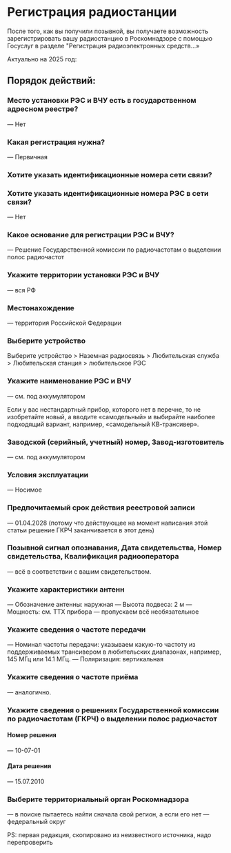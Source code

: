 # Регистрация радиостанции
После того, как вы получили позывной, вы получаете возможность зарегистрировать вашу радиостанцию в Роскомнадзоре с помощью Госуслуг в разделе "Регистрация радиоэлектронных средств…»

Актуально на 2025 год:
## Порядок действий:

### Место установки РЭС и ВЧУ есть в государственном адресном реестре?
— Нет
### Какая регистрация нужна?
— Первичная
### Хотите указать идентификационные номера сети связи?
### Хотите указать идентификационные номера РЭС в сети связи?
— Нет
### Какое основание для регистрации РЭС и ВЧУ?
— Решение Государственной комиссии по радиочастотам о выделении полос радиочастот
### Укажите территории установки РЭС и ВЧУ
— вся РФ
### Местонахождение
— территория Российской Федерации
### Выберите устройство 
Выберите устройство > Наземная радиосвязь > Любительская служба > Любительская станция > любительское РЭС
### Укажите наименование РЭС и ВЧУ
— см. под аккумулятором

Если у вас нестандартный прибор, которого нет в перечне, то не изобретайте новый, а вводите «самодельный» и выбирайте наиболее подходящий вариант, например, «самодельный КВ-трансивер».
### Заводской (серийный, учетный) номер, Завод-изготовитель
— см. под аккумулятором
### Условия эксплуатации
— Носимое 
### Предпочитаемый срок действия реестровой записи
— 01.04.2028 (потому что действующее на момент написания этой статьи решение ГКРЧ заканчивается в этот день)
### Позывной сигнал опознавания, Дата свидетельства, Номер свидетельства, Квалификация радиооператора
— всё в соответствии с вашим свидетельством.
### Укажите характеристики антенн
— Обозначение антенны: наружная
— Высота подвеса: 2 м
— Мощность: см. ТТХ прибора
— пропускаем всё необязательное
### Укажите сведения о частоте передачи  
— Номинал частоты передачи: указываем какую-то частоту из поддерживаемых трансивером в любительских диапазонах, например, 145 МГц или 14.1 МГц.
— Поляризация: вертикальная
### Укажите сведения о частоте приёма 
— аналогично.
### Укажите сведения о решениях Государственной комиссии по радиочастотам (ГКРЧ) о выделении полос радиочастот
#### Номер решения
— 10-07-01
#### Дата решения
— 15.07.2010
### Выберите территориальный орган Роскомнадзора
— в поиске пытаетесь найти сначала свой регион, а если его нет — федеральный округ


PS: первая редакция, скопировано из неизвестного источника, надо перепроверить